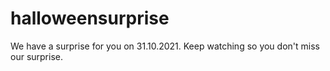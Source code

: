 # halloweensurprise
We have a surprise for you on 31.10.2021. Keep watching so you don't miss our surprise.
